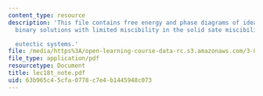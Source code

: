 ```yaml
---
content_type: resource
description: 'This file contains free energy and phase diagrams of ideal binary solutions,
  binary solutions with limited miscibility in the solid sate miscibility gaps and

  eutectic systems.'
file: /media/https%3A/open-learning-course-data-rc.s3.amazonaws.com/3-012-fundamentals-of-materials-science-fall-2005/63b965c45cfa0778c7e4b1445948c073_lec18t_note.pdf
file_type: application/pdf
resourcetype: Document
title: lec18t_note.pdf
uid: 63b965c4-5cfa-0778-c7e4-b1445948c073
---
```

